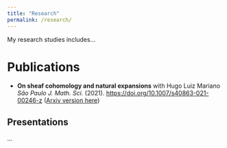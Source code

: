 ```yaml
---
title: "Research"
permalink: /research/
---
```


My research studies includes...

# Publications


- **On sheaf cohomology and natural expansions** 
with Hugo Luiz Mariano
_São Paulo J. Math. Sci._ (2021). 
https://doi.org/10.1007/s40863-021-00246-z ([Arxiv version here](https://arxiv.org/pdf/2008.10677.pdf))


## Presentations

...
